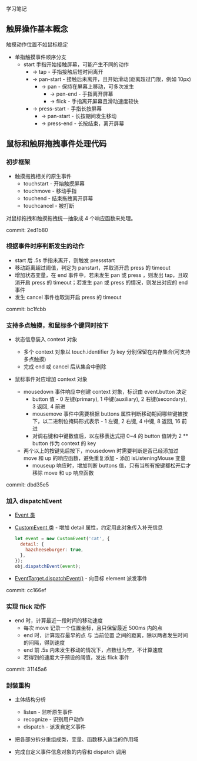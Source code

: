学习笔记

## 触屏操作基本概念

触摸动作位置不如鼠标稳定

- 单指触摸事件顺序分支
  - start 手指开始接触屏幕，可能产生不同的动作
    - -> tap - 手指接触后短时间离开
    - -> pan-start - 接触后未离开，且开始滑动(距离超过门限，例如 10px)
      - -> pan - 保持在屏幕上移动，可多次发生
        - -> pen-end - 手指离开屏幕
        - -> flick - 手指离开屏幕且滑动速度较快
    - -> press-start - 手指长按屏幕
      - -> pan-start - 长按期间发生移动
      - -> press-end - 长按结束，离开屏幕

## 鼠标和触屏拖拽事件处理代码

### 初步框架

- 触摸拖拽相关的原生事件
  - touchstart - 开始触摸屏幕
  - touchmove - 移动手指
  - touchend - 结束拖拽离开屏幕
  - touchcancel - 被打断

对鼠标拖拽和触摸拖拽统一抽象成 4 个响应函数来处理。

commit: 2ed1b80

### 根据事件时序判断发生的动作

- start 后 .5s 手指未离开，则触发 pressstart
- 移动距离超过阈值，判定为 panstart，并取消开启 press 的 timeout
- 增加状态变量，在 end 事件中，若未发生 pan 或 press ，则发出 tap，且取消开启 press 的 timeout；若发生 pan 或 press 的情况，则发出对应的 end 事件
- 发生 cancel 事件也取消开启 press 的 timeout

commit: bc1fcbb

### 支持多点触摸，和鼠标多个键同时按下

- 状态信息装入 context 对象

  - 多个 context 对象以 touch.identifier 为 key 分别保留在内存集合(可支持多点触摸)
  - 完成 end 或 cancel 后从集合中删除

- 鼠标事件对应增加 context 对象

  - mousedown 事件响应中创建 context 对象，标识由 event.button 决定
    - button 值 - 0 左键(primary), 1 中键(auxiliary), 2 右键(secondary), 3 返回, 4 前进
    - mousemove 事件中需要根据 buttons 属性判断移动期间哪些键被按下，以二进制位掩码形式表示 - 1 左键, 2 右键, 4 中键, 8 返回, 16 前进
    - 对调右键和中键数值后，以左移表达式把 0~4 的 button 值转为 2 \*\* button 作为 context 的 key
  - 两个以上的按键先后按下，mousedown 时需要判断是否已经添加过 move 和 up 的响应函数，避免重复添加 - 添加 isListeningMouse 变量
    - mouseup 响应时，增加判断 buttons 值，只有当所有按键都松开后才移除 move 和 up 响应函数

commit: dbd35e5

### 加入 dispatchEvent

- [Event 类](https://developer.mozilla.org/en-US/docs/Web/API/Event)
- [CustomEvent 类](https://developer.mozilla.org/en-US/docs/Web/API/CustomEvent) - 增加 detail 属性，约定用此对象传入补充信息

  ```javascript
  let event = new CustomEvent('cat', {
    detail: {
      hazcheeseburger: true,
    },
  });
  obj.dispatchEvent(event);
  ```

- [EventTarget.dispatchEvent()](https://developer.mozilla.org/en-US/docs/Web/API/EventTarget/dispatchEvent) - 向目标 element 派发事件

commit: cc166ef

### 实现 flick 动作

- end 时，计算最近一段时间的移动速度
  - 每次 move 记录一个位置坐标，且只保留最近 500ms 内的点
  - end 时，计算现存最早的点 与 当前位置 之间的距离，除以两者发生时间的间隔，得到速度
  - end 前 .5s 内未发生移动的情况下，点数组为空，不计算速度
  - 若得到的速度大于预设的阈值，发出 flick 事件

commit: 31145a6

### 封装重构

- 主体结构分析

  - listen - 监听原生事件
  - recognize - 识别用户动作
  - dispatch - 派发自定义事件

- 把各部分拆分重组成类，变量、函数移入适当的作用域

- 完成自定义事件信息对象的内容和 dispatch 调用
